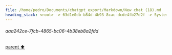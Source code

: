 ```yaml
---
file: /home/pedro/Documents/chatgpt_export/Markdown/New chat (18).md
heading_stack: <root> -> 63d1e0db-b84d-4b93-8cac-dcde4fb27d2f -> System -> e1231b1e-c6dd-4e6f-8b11-b07e97b45e65 -> System -> aaa242ce-7fcb-4865-bc06-4b38eb8a2fdd
---
```

###### aaa242ce-7fcb-4865-bc06-4b38eb8a2fdd
[parent ⬆️](#e1231b1e-c6dd-4e6f-8b11-b07e97b45e65)
